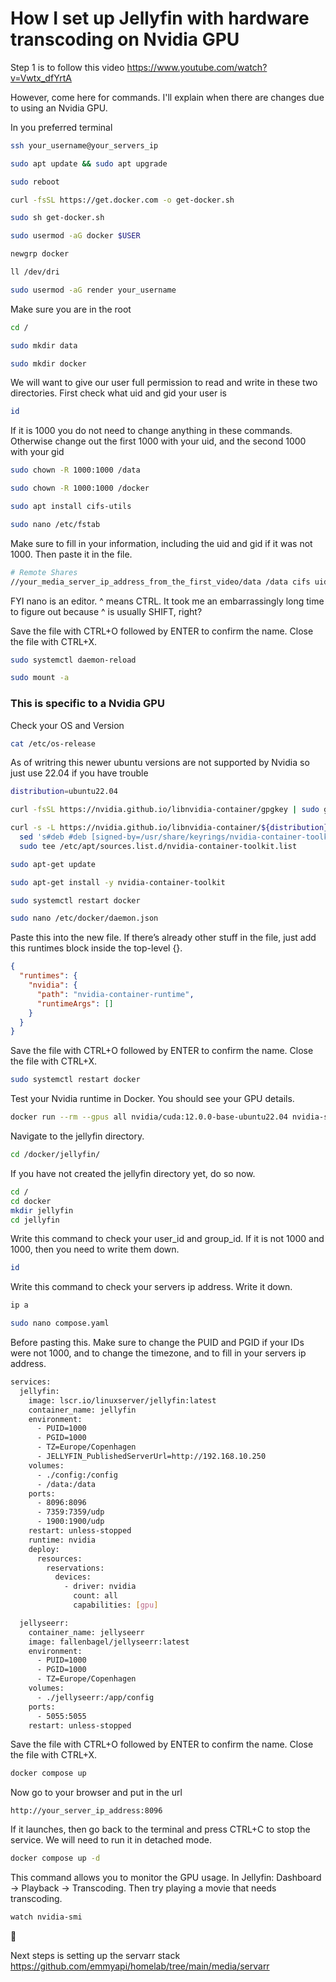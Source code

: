 # How I set up Jellyfin with hardware transcoding on Nvidia GPU

Step 1 is to follow this video https://www.youtube.com/watch?v=Vwtx_dfYrtA

However, come here for commands. I'll explain when there are changes due to using an Nvidia GPU. 

In you preferred terminal

```bash
ssh your_username@your_servers_ip
```

```bash
sudo apt update && sudo apt upgrade
```

```bash
sudo reboot
```

```bash
curl -fsSL https://get.docker.com -o get-docker.sh
```

```bash
sudo sh get-docker.sh
```

```bash
sudo usermod -aG docker $USER
```

```bash
newgrp docker
```

```bash
ll /dev/dri
```

```bash
sudo usermod -aG render your_username
```

Make sure you are in the root
```bash
cd /
```

```bash
sudo mkdir data
```

```bash
sudo mkdir docker
```

We will want to give our user full permission to read and write in these two directories. 
First check what uid and gid your user is
```bash
id
```

If it is 1000 you do not need to change anything in these commands. Otherwise change out the first 1000 with your uid, and the second 1000 with your gid
```bash
sudo chown -R 1000:1000 /data
```

```bash
sudo chown -R 1000:1000 /docker
```

```bash
sudo apt install cifs-utils
```

```bash
sudo nano /etc/fstab
```

Make sure to fill in your information, including the uid and gid if it was not 1000. 
Then paste it in the file. 
```bash
# Remote Shares
//your_media_server_ip_address_from_the_first_video/data /data cifs uid=1000,gid=1000,username=your_username,password=your_password,iocharset=utf8 0 0
```
FYI nano is an editor. ^ means CTRL. It took me an embarrassingly long time to figure out because ^ is usually SHIFT, right? 

Save the file with CTRL+O followed by ENTER to confirm the name. Close the file with CTRL+X. 

```bash
sudo systemctl daemon-reload
```

```bash
sudo mount -a
```


### This is specific to a Nvidia GPU

Check your OS and Version
```bash
cat /etc/os-release
```
As of writring this newer ubuntu versions are not supported by Nvidia so just use 22.04 if you have trouble
```bash
distribution=ubuntu22.04
```

```bash
curl -fsSL https://nvidia.github.io/libnvidia-container/gpgkey | sudo gpg --dearmor -o /usr/share/keyrings/nvidia-container-toolkit-keyring.gpg
```

```bash
curl -s -L https://nvidia.github.io/libnvidia-container/${distribution}/libnvidia-container.list | \
  sed 's#deb #deb [signed-by=/usr/share/keyrings/nvidia-container-toolkit-keyring.gpg] #' | \
  sudo tee /etc/apt/sources.list.d/nvidia-container-toolkit.list
```

```bash
sudo apt-get update
```

```bash
sudo apt-get install -y nvidia-container-toolkit
```

```bash
sudo systemctl restart docker
```

```bash
sudo nano /etc/docker/daemon.json
```

Paste this into the new file. If there’s already other stuff in the file, just add this runtimes block inside the top-level {}.
```json
{
  "runtimes": {
    "nvidia": {
      "path": "nvidia-container-runtime",
      "runtimeArgs": []
    }
  }
}
```
Save the file with CTRL+O followed by ENTER to confirm the name. Close the file with CTRL+X. 

```bash
sudo systemctl restart docker
```

Test your Nvidia runtime in Docker. You should see your GPU details.
```bash
docker run --rm --gpus all nvidia/cuda:12.0.0-base-ubuntu22.04 nvidia-smi
```

Navigate to the jellyfin directory. 
```bash
cd /docker/jellyfin/
```

If you have not created the jellyfin directory yet, do so now.
```bash
cd /
cd docker
mkdir jellyfin
cd jellyfin
```

Write this command to check your user_id and group_id. If it is not 1000 and 1000, then you need to write them down.
```bash
id
```

Write this command to check your servers ip address. Write it down.
```bash
ip a
```

```bash
sudo nano compose.yaml
```

Before pasting this. Make sure to change the PUID and PGID if your IDs were not 1000, and to change the timezone, and to fill in your servers ip address. 
```bash
services:
  jellyfin:
    image: lscr.io/linuxserver/jellyfin:latest
    container_name: jellyfin
    environment:
      - PUID=1000
      - PGID=1000
      - TZ=Europe/Copenhagen
      - JELLYFIN_PublishedServerUrl=http://192.168.10.250
    volumes:
      - ./config:/config
      - /data:/data
    ports:
      - 8096:8096
      - 7359:7359/udp
      - 1900:1900/udp
    restart: unless-stopped
    runtime: nvidia
    deploy:
      resources:
        reservations:
          devices:
            - driver: nvidia
              count: all
              capabilities: [gpu]

  jellyseerr:
    container_name: jellyseerr
    image: fallenbagel/jellyseerr:latest
    environment:
      - PUID=1000
      - PGID=1000
      - TZ=Europe/Copenhagen
    volumes:
      - ./jellyseerr:/app/config
    ports:
      - 5055:5055
    restart: unless-stopped
```
Save the file with CTRL+O followed by ENTER to confirm the name. Close the file with CTRL+X. 

```bash
docker compose up
```

Now go to your browser and put in the url 
```url
http://your_server_ip_address:8096
```

If it launches, then go back to the terminal and press CTRL+C to stop the service. 
We will need to run it in detached mode. 
```bash
docker compose up -d
```

This command allows you to monitor the GPU usage. In Jellyfin: Dashboard → Playback → Transcoding. Then try playing a movie that needs transcoding. 
```bash
watch nvidia-smi
```


🚀


Next steps is setting up the servarr stack
https://github.com/emmyapi/homelab/tree/main/media/servarr


